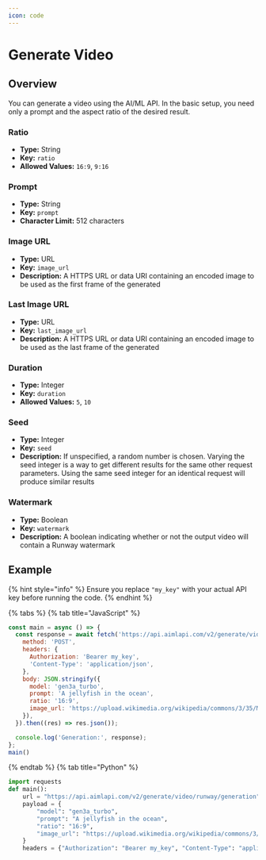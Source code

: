 ```yaml
---
icon: code
---
```


# Generate Video

## Overview

You can generate a video using the AI/ML API. In the basic setup, you need only a prompt and the aspect ratio of the desired result.

### Ratio

* **Type:** String
* **Key:** `ratio`
* **Allowed Values:**  `16:9`, `9:16`

### Prompt

* **Type:** String
* **Key:** `prompt`
* **Character Limit:** 512 characters

### Image URL

* **Type:** URL
* **Key:** `image_url`
* **Description:** A HTTPS URL or data URI containing an encoded image to be used as the first frame of the generated

### Last Image URL

* **Type:** URL
* **Key:** `last_image_url`
* **Description:** A HTTPS URL or data URI containing an encoded image to be used as the last frame of the generated

### Duration

* **Type:** Integer
* **Key:** `duration`
* **Allowed Values:**  `5`, `10`

### Seed

* **Type:** Integer
* **Key:** `seed`
* **Description:**  If unspecified, a random number is chosen. Varying the seed integer is a way to get different results for the same other request parameters. Using the same seed integer for an identical request will produce similar results

### Watermark

* **Type:** Boolean
* **Key:** `watermark`
* **Description:**  A boolean indicating whether or not the output video will contain a Runway watermark

## Example

{% hint style="info" %}
Ensure you replace `"my_key"` with your actual API key before running the code.
{% endhint %}

{% tabs %}
{% tab title="JavaScript" %}
```javascript
const main = async () => {
  const response = await fetch('https://api.aimlapi.com/v2/generate/video/runway/generation', {
    method: 'POST',
    headers: {
      Authorization: 'Bearer my_key',
      'Content-Type': 'application/json',
    },
    body: JSON.stringify({
      model: 'gen3a_turbo',
      prompt: 'A jellyfish in the ocean',
      ratio: '16:9',
      image_url: 'https://upload.wikimedia.org/wikipedia/commons/3/35/Maldivesfish2.jpg',
    }),
  }).then((res) => res.json());

  console.log('Generation:', response);
};
main()
```
{% endtab %}
{% tab title="Python" %}
```python
import requests
def main():
    url = "https://api.aimlapi.com/v2/generate/video/runway/generation"
    payload = {
        "model": "gen3a_turbo",
        "prompt": "A jellyfish in the ocean",
        "ratio": "16:9",
        "image_url": "https://upload.wikimedia.org/wikipedia/commons/3/35/Maldivesfish2.jpg",
    }
    headers = {"Authorization": "Bearer my_key", "Content-Type": "application/json"}
